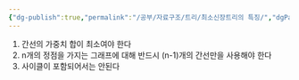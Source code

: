 ```yaml
---
{"dg-publish":true,"permalink":"/공부/자료구조/트리/최소신장트리의 특징/","dgPassFrontmatter":true,"noteIcon":""}
---
```


1. 간선의 가중치 합이 최소여야 한다
2. n개의 정점을 가지는 그래프에 대해 반드시 (n-1)개의 간선만을 사용해야 한다
3. 사이클이 포함되어서는 안된다